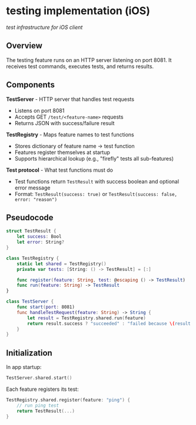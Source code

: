 # testing implementation (iOS)
*test infrastructure for iOS client*

## Overview

The testing feature runs on an HTTP server listening on port 8081. It receives test commands, executes tests, and returns results.

## Components

**TestServer** - HTTP server that handles test requests
- Listens on port 8081
- Accepts GET `/test/<feature-name>` requests
- Returns JSON with success/failure result

**TestRegistry** - Maps feature names to test functions
- Stores dictionary of feature name → test function
- Features register themselves at startup
- Supports hierarchical lookup (e.g., "firefly" tests all sub-features)

**Test protocol** - What test functions must do
- Test functions return `TestResult` with success boolean and optional error message
- Format: `TestResult(success: true)` or `TestResult(success: false, error: "reason")`

## Pseudocode

```swift
struct TestResult {
    let success: Bool
    let error: String?
}

class TestRegistry {
    static let shared = TestRegistry()
    private var tests: [String: () -> TestResult] = [:]

    func register(feature: String, test: @escaping () -> TestResult)
    func run(feature: String) -> TestResult
}

class TestServer {
    func start(port: 8081)
    func handleTestRequest(feature: String) -> String {
        let result = TestRegistry.shared.run(feature)
        return result.success ? "succeeded" : "failed because \(result.error)"
    }
}
```

## Initialization

In app startup:
```swift
TestServer.shared.start()
```

Each feature registers its test:
```swift
TestRegistry.shared.register(feature: "ping") {
    // run ping test
    return TestResult(...)
}
```
